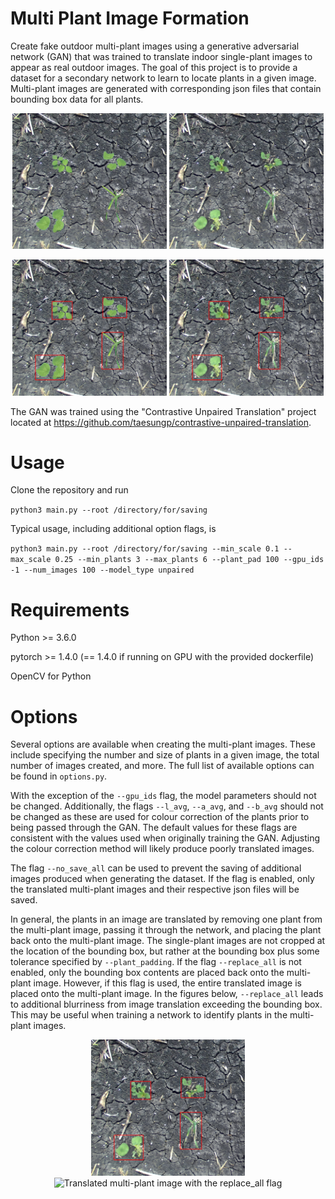 # Multi Plant Image Formation
Create fake outdoor multi-plant images using a generative adversarial network (GAN) that was trained to translate indoor single-plant images to appear as real 
outdoor images. The goal of this project is to provide a dataset for a secondary network to learn to locate plants in a given image. Multi-plant images are 
generated with corresponding json files that contain bounding box data for all plants.

<p align="center">
  <img src="https://github.com/alexk-1998/multi-plant-image-formation/blob/master/examples/comp.png" title="Fake multi-plant image before GAN translation" width="49%"/>
  <img src="https://github.com/alexk-1998/multi-plant-image-formation/blob/master/examples/trans.png" title="Fake multi-plant image after GAN translation" width="49%"/>
</p>

<p align="center">
  <img src="https://github.com/alexk-1998/multi-plant-image-formation/blob/master/examples/comp_bbox.png" title="Fake multi-plant bounding box image before GAN translation" width="49%"/>
  <img src="https://github.com/alexk-1998/multi-plant-image-formation/blob/master/examples/trans_bbox.png" title="Fake multi-plant bounding box image after GAN translation" width="49%"/>
</p>

The GAN was trained using the "Contrastive Unpaired Translation" project located at https://github.com/taesungp/contrastive-unpaired-translation.

# Usage

Clone the repository and run

```python3 main.py --root /directory/for/saving```

Typical usage, including additional option flags, is

```python3 main.py --root /directory/for/saving --min_scale 0.1 --max_scale 0.25 --min_plants 3 --max_plants 6 --plant_pad 100 --gpu_ids -1 --num_images 100 --model_type unpaired```

# Requirements

Python >= 3.6.0

pytorch >= 1.4.0 (== 1.4.0 if running on GPU with the provided dockerfile)

OpenCV for Python

# Options

Several options are available when creating the multi-plant images. These include specifying the number and size of plants in a given image, the total number of 
images created, and more. The full list of available options can be found in ```options.py```. 

With the exception of the ```--gpu_ids``` flag, the model parameters should not be changed. Additionally, the flags ```--l_avg```, ```--a_avg```, and ```--b_avg``` 
should not be changed as these are used for colour correction of the plants prior to being passed through the GAN. The default values for these flags are 
consistent with the values used when originally training the GAN. Adjusting the colour correction method will likely produce poorly translated images.

The flag ```--no_save_all``` can be used to prevent the saving of additional images produced when generating the dataset. If the flag is enabled, only the 
translated multi-plant images and their respective json files will be saved.

In general, the plants in an image are translated by removing one plant from the multi-plant image, passing it through the network, and placing the 
plant back onto the multi-plant image. The single-plant images are not cropped at the location of the bounding box, but rather at the bounding box plus some 
tolerance specified by ```--plant_padding```. If the flag ```--replace_all``` is not enabled, only the bounding box contents are placed back onto the multi-plant 
image. However, if this flag is used, the entire translated image is placed onto the multi-plant image. In the figures below, ```--replace_all``` leads to 
additional blurriness from image translation exceeding the bounding box. This may be useful when training a network to identify plants in the multi-plant images.

<p align="center">
  <img src="https://github.com/alexk-1998/multi-plant-image-formation/blob/master/examples/trans_bbox.png" title="Translated multi-plant image without the replace_all flag" width="49%"/>
  <img src="https://github.com/alexk-1998/multi-plant-image-formation/blob/master/examples/replace_all.png" title="Translated multi-plant image with the replace_all flag" width="49%"/>
</p>
